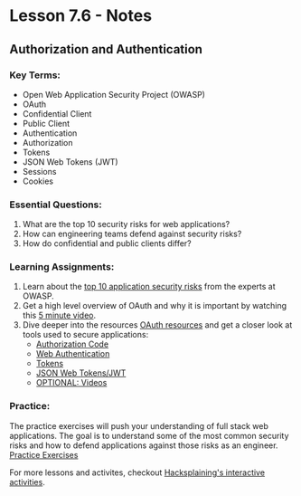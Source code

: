 # Lesson 7.6 - Notes

## Authorization and Authentication

### Key Terms:

- Open Web Application Security Project (OWASP)
- OAuth
- Confidential Client
- Public Client
- Authentication
- Authorization
- Tokens
- JSON Web Tokens (JWT)
- Sessions
- Cookies

### Essential Questions:

1. What are the top 10 security risks for web applications?
2. How can engineering teams defend against security risks?
3. How do confidential and public clients differ?

### Learning Assignments:

1. Learn about the [top 10 application security risks](https://owasp.org/www-project-top-ten/) from the experts at OWASP.
2. Get a high level overview of OAuth and why it is important by watching this [5 minute video](https://www.youtube.com/watch?v=KT8ybowdyr0).
3. Dive deeper into the resources [OAuth resources](https://oauth.net/2/) and get a closer look at tools used to secure applications:
   - [Authorization Code](https://oauth.net/2/grant-types/authorization-code/)
   - [Web Authentication](https://oauth.net/webauthn/)
   - [Tokens](https://oauth.net/2/bearer-tokens/)
   - [JSON Web Tokens/JWT](https://oauth.net/2/jwt/)
   - [OPTIONAL: Videos](https://oauth.net/videos/)

### Practice:

The practice exercises will push your understanding of full stack web applications. The goal is to understand some of the most common security risks and how to defend applications against those risks as an engineer.
[Practice Exercises](./practice)

For more lessons and activites, checkout [Hacksplaining's interactive activities](https://www.hacksplaining.com/lessons).
